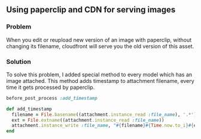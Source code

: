 ## Using paperclip and CDN for serving images
### Problem
When you edit or reupload new version of an image with paperclip, without changing its filename, cloudfront will serve you the old version of this asset.

### Solution
To solve this problem, I added special method to every model which has an image attached. This method adds timestamp to attachment filename, every time it gets processed by paperclip.

```ruby
before_post_process :add_timestamp

def add_timestamp
  filename = File.basename((attachment.instance_read :file_name), '.*')
  ext = File.extname((attachment.instance_read :file_name))
  attachment.instance_write :file_name, "#{filename}#{Time.now.to_i}#{ext}"
end
```

